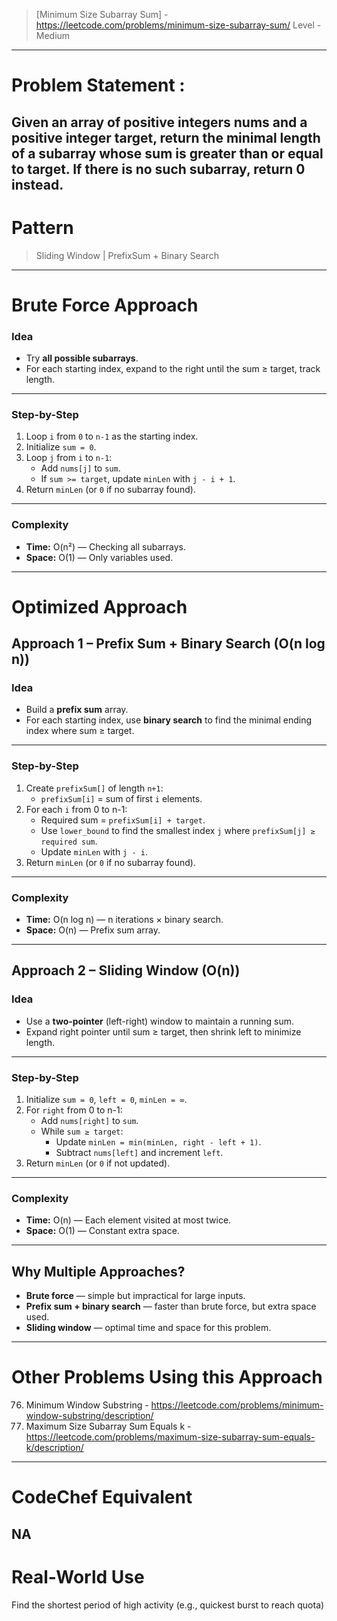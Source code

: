 > [Minimum Size Subarray Sum] - https://leetcode.com/problems/minimum-size-subarray-sum/
> Level - Medium
--------------------------------------------------------------------------------------------------------------------------------------
# Problem Statement : 

Given an array of positive integers nums and a positive integer target, return the minimal length of a subarray whose sum is greater than or equal to target. If there is no such subarray, return 0 instead.
--------------------------------------------------------------------------------------------------------------------------------------
# Pattern
> Sliding Window | PrefixSum + Binary Search
--------------------------------------------------------------------------------------------------------------------------------------
# Brute Force Approach

### **Idea**
* Try **all possible subarrays**.
* For each starting index, expand to the right until the sum ≥ target, track length.
---

### **Step-by-Step**
1. Loop `i` from `0` to `n-1` as the starting index.
2. Initialize `sum = 0`.
3. Loop `j` from `i` to `n-1`:
   * Add `nums[j]` to `sum`.
   * If `sum >= target`, update `minLen` with `j - i + 1`.
4. Return `minLen` (or `0` if no subarray found).
---

### **Complexity**
* **Time:** O(n²) — Checking all subarrays.
* **Space:** O(1) — Only variables used.

--------------------------------------------------------------------------------------------------------------------------------------
# Optimized Approach

## **Approach 1 – Prefix Sum + Binary Search (O(n log n))**

### **Idea**
* Build a **prefix sum** array.
* For each starting index, use **binary search** to find the minimal ending index where sum ≥ target.
---

### **Step-by-Step**
1. Create `prefixSum[]` of length `n+1`:
   * `prefixSum[i]` = sum of first `i` elements.
2. For each `i` from 0 to n-1:
   * Required sum = `prefixSum[i] + target`.
   * Use `lower_bound` to find the smallest index `j` where `prefixSum[j] ≥ required sum`.
   * Update `minLen` with `j - i`.
3. Return `minLen` (or `0` if no subarray found).

---

### **Complexity**
* **Time:** O(n log n) — n iterations × binary search.
* **Space:** O(n) — Prefix sum array.
---

## **Approach 2 – Sliding Window (O(n))**

### **Idea**
* Use a **two-pointer** (left-right) window to maintain a running sum.
* Expand right pointer until sum ≥ target, then shrink left to minimize length.

---

### **Step-by-Step**
1. Initialize `sum = 0`, `left = 0`, `minLen = ∞`.
2. For `right` from 0 to n-1:
   * Add `nums[right]` to `sum`.
   * While `sum ≥ target`:
     * Update `minLen = min(minLen, right - left + 1)`.
     * Subtract `nums[left]` and increment `left`.
3. Return `minLen` (or `0` if not updated).

---
### **Complexity**
* **Time:** O(n) — Each element visited at most twice.
* **Space:** O(1) — Constant extra space.

---
## **Why Multiple Approaches?**
* **Brute force** — simple but impractical for large inputs.
* **Prefix sum + binary search** — faster than brute force, but extra space used.
* **Sliding window** — optimal time and space for this problem.
--------------------------------------------------------------------------------------------------------------------------------------
# Other Problems Using this Approach
76. Minimum Window Substring - https://leetcode.com/problems/minimum-window-substring/description/
0. Maximum Size Subarray Sum Equals k - https://leetcode.com/problems/maximum-size-subarray-sum-equals-k/description/
--------------------------------------------------------------------------------------------------------------------------------------
# CodeChef Equivalent
NA
--------------------------------------------------------------------------------------------------------------------------------------
# Real-World Use
Find the shortest period of high activity (e.g., quickest burst to reach quota)